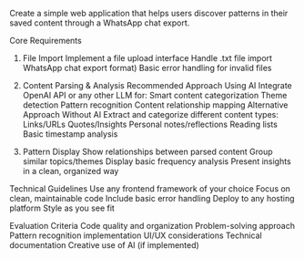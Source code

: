Create a simple web application that helps users discover patterns in their saved content through a WhatsApp chat export.

Core Requirements

1. File Import
Implement a file upload interface
Handle .txt file import WhatsApp chat export format)
Basic error handling for invalid files

2. Content Parsing & Analysis
Recommended Approach Using AI
Integrate OpenAI API or any other LLM for:
Smart content categorization
Theme detection
Pattern recognition
Content relationship mapping
Alternative Approach Without AI
Extract and categorize different content types:
Links/URLs
Quotes/Insights
Personal notes/reflections
Reading lists
Basic timestamp analysis

3. Pattern Display
Show relationships between parsed content
Group similar topics/themes
Display basic frequency analysis
Present insights in a clean, organized way

Technical Guidelines
Use any frontend framework of your choice
Focus on clean, maintainable code
Include basic error handling
Deploy to any hosting platform
Style as you see fit

Evaluation Criteria
Code quality and organization
Problem-solving approach
Pattern recognition implementation
UI/UX considerations
Technical documentation
Creative use of AI (if implemented)